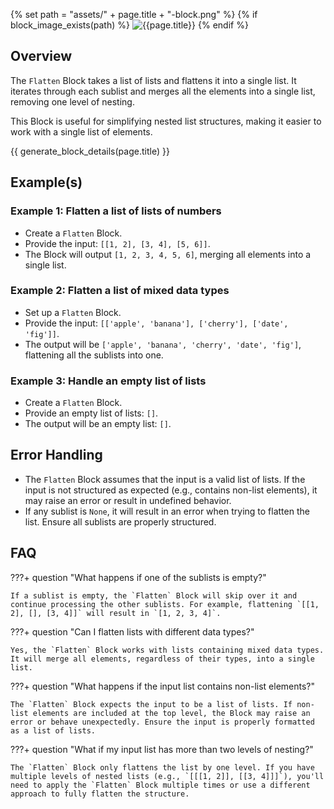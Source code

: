 {% set path = "assets/" + page.title + "-block.png" %}
{% if block_image_exists(path) %}
![{{page.title}}]({{path}})
{% endif %}

## Overview
The `Flatten` Block takes a list of lists and flattens it into a single list. It iterates through each sublist and merges all the elements into a single list, removing one level of nesting.

This Block is useful for simplifying nested list structures, making it easier to work with a single list of elements.

{{ generate_block_details(page.title) }}

## Example(s)

### Example 1: Flatten a list of lists of numbers
- Create a `Flatten` Block.
- Provide the input: `[[1, 2], [3, 4], [5, 6]]`.
- The Block will output `[1, 2, 3, 4, 5, 6]`, merging all elements into a single list.

### Example 2: Flatten a list of mixed data types
- Set up a `Flatten` Block.
- Provide the input: `[['apple', 'banana'], ['cherry'], ['date', 'fig']]`.
- The output will be `['apple', 'banana', 'cherry', 'date', 'fig']`, flattening all the sublists into one.

### Example 3: Handle an empty list of lists
- Create a `Flatten` Block.
- Provide an empty list of lists: `[]`.
- The output will be an empty list: `[]`.

## Error Handling
- The `Flatten` Block assumes that the input is a valid list of lists. If the input is not structured as expected (e.g., contains non-list elements), it may raise an error or result in undefined behavior.
- If any sublist is `None`, it will result in an error when trying to flatten the list. Ensure all sublists are properly structured.

## FAQ

???+ question "What happens if one of the sublists is empty?"
    
    If a sublist is empty, the `Flatten` Block will skip over it and continue processing the other sublists. For example, flattening `[[1, 2], [], [3, 4]]` will result in `[1, 2, 3, 4]`.

???+ question "Can I flatten lists with different data types?"
    
    Yes, the `Flatten` Block works with lists containing mixed data types. It will merge all elements, regardless of their types, into a single list.

???+ question "What happens if the input list contains non-list elements?"
    
    The `Flatten` Block expects the input to be a list of lists. If non-list elements are included at the top level, the Block may raise an error or behave unexpectedly. Ensure the input is properly formatted as a list of lists.

???+ question "What if my input list has more than two levels of nesting?"
    
    The `Flatten` Block only flattens the list by one level. If you have multiple levels of nested lists (e.g., `[[[1, 2]], [[3, 4]]]`), you'll need to apply the `Flatten` Block multiple times or use a different approach to fully flatten the structure.